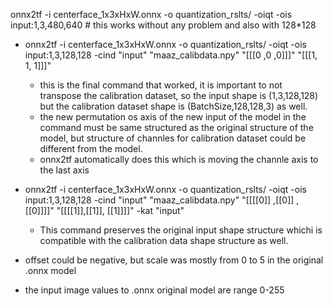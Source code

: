 onnx2tf -i centerface_1x3xHxW.onnx -o quantization_rslts/ -oiqt  -ois input:1,3,480,640 # this works without any problem and also with 128*128




- onnx2tf -i centerface_1x3xHxW.onnx -o quantization_rslts/ -oiqt    -ois input:1,3,128,128 -cind "input" "maaz_calibdata.npy" "[[[0 ,0 ,0]]]" "[[[1, 1, 1]]]" 
    - this is the final command that worked, it is important to not transpose the calibration dataset, so the input shape is (1,3,128,128) but the calibration dataset shape is (BatchSize,128,128,3) as well.
    - the new permutation os axis of the new input of the model in the command must be same structured as the original structure of the model, but structure of channles for calibration dataset could be different from the model. 
    - onnx2tf automatically does this which is moving the channle axis to the last axis 


- onnx2tf -i centerface_1x3xHxW.onnx -o quantization_rslts/ -oiqt    -ois input:1,3,128,128 -cind "input" "maaz_calibdata.npy" "[[[[0]] ,[[0]] ,[[0]]]]" "[[[[1]],[[1]], [[1]]]]" -kat "input"
    - This command preserves the original input shape structure whichi is compatible with the calibration data shape structure as well. 

- offset could be negative, but scale was mostly from 0 to 5 in the original .onnx model

- the input image values to .onnx original model are range 0-255

